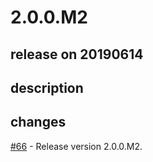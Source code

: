 # 2.0.0.M2

## release on 20190614

## description

## changes

<a class="issue-link js-issue-link" data-error-text="Failed to load title" data-id="455972652" data-permission-text="Title is private" data-url="https://github.com/spring-projects/spring-plugin/issues/66" data-hovercard-type="issue" data-hovercard-url="/spring-projects/spring-plugin/issues/66/hovercard" href="https://github.com/spring-projects/spring-plugin/issues/66">#66</a> - Release version 2.0.0.M2.

